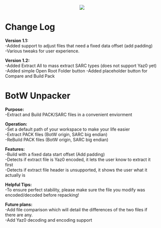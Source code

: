 <p align="center"> 
<img src="https://github.com/Shadsterwolf/BotWUnpacker/blob/master/BotWUnpacker/images/ZeldaUnpackerLogo.png"/>
</p>

# Change Log
<b>Version 1.1:</b> <br />
-Added support to adjust files that need a fixed data offset (add padding) <br />
-Various tweaks for user experience.

<b>Version 1.2:</b> <br />
-Added Extract All to mass extract SARC types (does not support Yaz0 yet)
-Added simple Open Root Folder button
-Added placeholder button for Compare and Build Pack

# BotW Unpacker
<b>Purpose:</b> <br />
-Extract and Build PACK/SARC files in a convenient enviorment

<b>Operation:</b> <br />
-Set a default path of your workspace to make your life easier <br />
-Extract PACK files (BotW origin, SARC big endian) <br />
-ReBuild PACK files (BotW origin, SARC big endian)

<b>Features:</b> <br />
-Build with a fixed data start offset (Add padding) <br />
-Detects if extract file is Yaz0 encoded, it lets the user know to extract it first <br />
-Detects if extract file header is unsupported, it shows the user what it actually is

<b>Helpful Tips:</b> <br />
-To ensure perfect stability, please make sure the file you modify was encoded/decoded before repacking!

<b>Future plans:</b> <br />
-Add file comparison which will detail the differences of the two files if there are any. <br />
-Add Yaz0 decoding and encoding support
